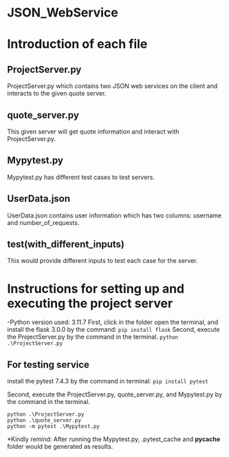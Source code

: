 # JSON_WebService

# Introduction of each file
## ProjectServer.py
ProjectServer.py which contains two JSON web services on the client and interacts to 
the given quote server.

## quote_server.py
This given server will get quote information and interact with ProjectServer.py.

## Mypytest.py
Mypytest.py has different test cases to test servers. 

## UserData.json
UserData.json contains user information which has two columns: username and number_of_requests.

## test(with_different_inputs)
This would provide different inputs to test each case for the server.

# Instructions for setting up and executing the project server
-Python version used: 3.11.7 
First, click in the folder open the terminal, and install the flask 3.0.0 by the command:
`pip install flask`
Second, execute the ProjectServer.py by the command in the terminal.
`python .\ProjectServer.py`

## For testing service
install the pytest 7.4.3 by the command in terminal:
`pip install pytest`

Second, execute the ProjectServer.py, quote_server.py, and Mypytest.py by the command in the terminal.
```
python .\ProjectServer.py
python .\quote_server.py 
python -m pytest .\Mypytest.py 
```
*Kindly remind: After running the Mypytest.py, .pytest_cache and __pycache__ folder would be generated as results.


